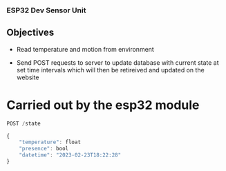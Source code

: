 ### ESP32 Dev Sensor Unit
## Objectives

- Read temperature and motion from environment
  
- Send POST requests to server to update database with current state at set time intervals which will then be retireived and updated on the website
 
# Carried out by the esp32 module
```jsx
POST /state

{
    "temperature": float
    "presence": bool
    "datetime": "2023-02-23T18:22:28"
}

```
